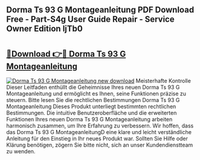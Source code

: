 ## Dorma Ts 93 G Montageanleitung PDF Download Free - Part-S4g User Guide Repair - Service Owner Edition ljTb0

# <h2><a href="http://df7lgab.blite.top/?on=Dorma+Ts+93+G+Montageanleitung">🔗Download 👉🔴 Dorma Ts 93 G Montageanleitung</a></h2>

[![Dorma Ts 93 G Montageanleitung new download](https://i.imgur.com/lujVjoI.png)](http://df7lgab.blite.top/?on=Dorma+Ts+93+G+Montageanleitung)
Meisterhafte Kontrolle Dieser Leitfaden enthüllt die Geheimnisse Ihres neuen Dorma Ts 93 G Montageanleitung und ermöglicht es Ihnen, seine Funktionen präzise zu steuern. Bitte lesen Sie die rechtlichen Bestimmungen Dorma Ts 93 G Montageanleitung Dieses Produkt unterliegt bestimmten rechtlichen Bestimmungen. Die intuitive Benutzeroberfläche und die erweiterten Funktionen Ihres neuen Dorma Ts 93 G Montageanleitung arbeiten harmonisch zusammen, um Ihre Erfahrung zu verbessern. Wir hoffen, dass das Dorma Ts 93 G MontageanleitungD eine klare und leicht verständliche Anleitung für den Einstieg in Ihr neues Produkt war. Sollten Sie Hilfe oder Klärung benötigen, zögern Sie bitte nicht, sich an unser Kundendienstteam zu wenden.

